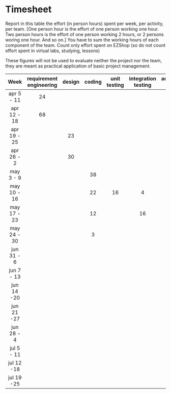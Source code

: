 # Timesheet

Report in this table the effort (in person hours) spent per week, per activity, per team. 
[One person hour is the effort of one person working one hour.
Two person hours is the effort of one person working 2 hours, or 2 persons woring one hour. And so on.]
You have to sum the working hours of each component of the team.
Count only effort spent on EZShop (so do not count effort spent in virtual labs, studying, lessons)

These figures will not be used to evaluate neither the project nor the team, they are meant as practical application of basic project management.

| Week | requirement engineering | design | coding | unit testing | integration testing | acceptance testing | management | git maven |
|:-----------:|:--------:|:-----------:|:-----------:|:----------:|:------------:|:---------------:|:-------------:|:--------------:|
| apr 5 - 11 | 24 | | | | | | | |
| apr 12 - 18| 68 | | | | | | | | 
| apr 19 - 25| | 23 | | | | | | | 
| apr 26 - 2 | | 30 | | | | | | | 
| may 3 - 9  | | | 38 | | | | 2 | | 
| may 10 - 16| | | 22 | 16 | 4 | | 2 | | 
| may 17 - 23| | | 12 | | 16 | 15 | 2 | 2 | 
| may 24 - 30| | | 3 | | | 9 | 0.5 | | 
| jun 31 - 6 | | | | | | | | | 
| jun 7 - 13 | | | | | | | | | 
| jun 14 -20 | | | | | | | | | 
| jun 21 -27 | | | | | | | | | 
| jun 28 - 4 | | | | | | | | | 
| jul 5 - 11 | | | | | | | | | 
| jul 12 -18 | | | | | | | | |
| jul 19 -25 | | | | | | | | |

